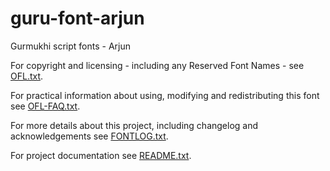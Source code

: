 guru-font-arjun
===============

Gurmukhi script fonts - Arjun

For copyright and licensing - including any Reserved Font Names - see [OFL.txt](OFL.txt).

For practical information about using, modifying and redistributing this font see [OFL-FAQ.txt](OFL-FAQ.txt).

For more details about this project, including changelog and acknowledgements see [FONTLOG.txt](FONTLOG.txt).

For project documentation see [README.txt](README.txt).

